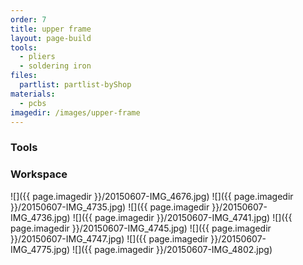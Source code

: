 ```yaml
---
order: 7
title: upper frame
layout: page-build
tools:
  - pliers
  - soldering iron
files:
  partlist: partlist-byShop
materials:
  - pcbs
imagedir: /images/upper-frame
---
```



### Tools



### Workspace





![]({{ page.imagedir }}/20150607-IMG_4676.jpg)
![]({{ page.imagedir }}/20150607-IMG_4735.jpg)
![]({{ page.imagedir }}/20150607-IMG_4736.jpg)
![]({{ page.imagedir }}/20150607-IMG_4741.jpg)
![]({{ page.imagedir }}/20150607-IMG_4745.jpg)
![]({{ page.imagedir }}/20150607-IMG_4747.jpg)
![]({{ page.imagedir }}/20150607-IMG_4775.jpg)
![]({{ page.imagedir }}/20150607-IMG_4802.jpg)